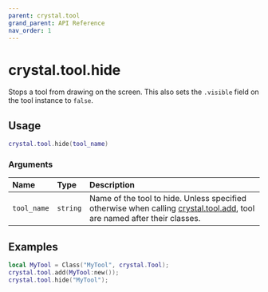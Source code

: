 ```yaml
---
parent: crystal.tool
grand_parent: API Reference
nav_order: 1
---
```


# crystal.tool.hide

Stops a tool from drawing on the screen. This also sets the `.visible` field on the tool instance to `false`.

## Usage

```lua
crystal.tool.hide(tool_name)
```

### Arguments

| Name        | Type     | Description                                                                                                                    |
| :---------- | :------- | :----------------------------------------------------------------------------------------------------------------------------- |
| `tool_name` | `string` | Name of the tool to hide. Unless specified otherwise when calling [crystal.tool.add](add), tool are named after their classes. |

## Examples

```lua
local MyTool = Class("MyTool", crystal.Tool);
crystal.tool.add(MyTool:new());
crystal.tool.hide("MyTool");
```
